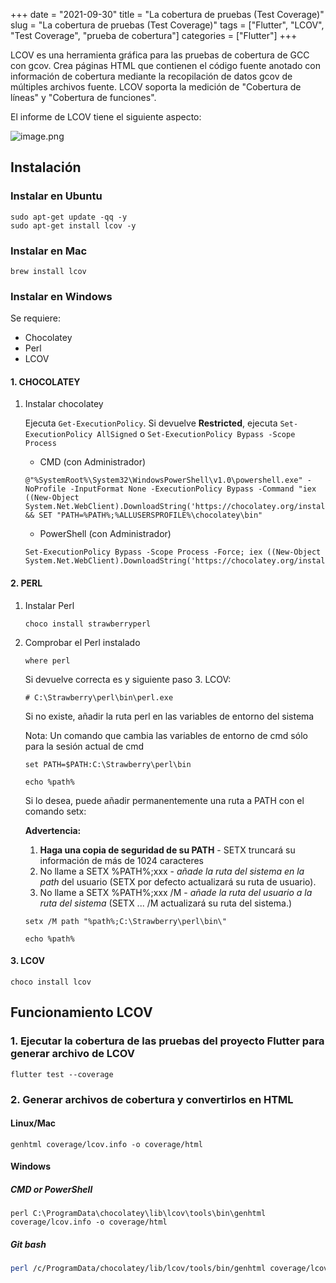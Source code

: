 +++
date = "2021-09-30"
title = "La cobertura de pruebas (Test Coverage)"
slug = "La cobertura de pruebas (Test Coverage)"
tags = ["Flutter", "LCOV", "Test Coverage", "prueba de cobertura"]
categories = ["Flutter"]
+++

LCOV es una herramienta gráfica para las pruebas de cobertura de GCC con gcov. Crea páginas HTML que contienen el código fuente anotado con información de cobertura mediante la recopilación de datos gcov de múltiples archivos fuente. LCOV soporta la medición de "Cobertura de líneas" y "Cobertura de funciones".

El informe de LCOV tiene el siguiente aspecto:

![image.png](https://user-images.githubusercontent.com/9597207/79640726-1ad1f680-8161-11ea-9241-d7d6fe70f630.png)

## Instalación

### Instalar en Ubuntu

```shell
sudo apt-get update -qq -y
sudo apt-get install lcov -y
```

### Instalar en Mac

```shell
brew install lcov
```

### Instalar en Windows

Se requiere:

* Chocolatey
* Perl
* LCOV

#### 1. CHOCOLATEY

1. Instalar chocolatey

    Ejecuta ``Get-ExecutionPolicy``.
    Si devuelve **Restricted**, ejecuta ```Set-ExecutionPolicy AllSigned``` o ```Set-ExecutionPolicy Bypass -Scope Process```

   * CMD (con Administrador)

    ```shell
    @"%SystemRoot%\System32\WindowsPowerShell\v1.0\powershell.exe" -NoProfile -InputFormat None -ExecutionPolicy Bypass -Command "iex ((New-Object System.Net.WebClient).DownloadString('https://chocolatey.org/install.ps1'))" && SET "PATH=%PATH%;%ALLUSERSPROFILE%\chocolatey\bin"
    ```

   * PowerShell (con Administrador)

    ```shell
    Set-ExecutionPolicy Bypass -Scope Process -Force; iex ((New-Object System.Net.WebClient).DownloadString('https://chocolatey.org/install.ps1'))
    ```

#### 2. PERL

1. Instalar Perl

    ```shell
    choco install strawberryperl
    ```

2. Comprobar el Perl instalado

    ```shell
    where perl
    ```

    Si devuelve correcta es y siguiente paso 3. LCOV:

    ```shell
    # C:\Strawberry\perl\bin\perl.exe
    ```

    Si no existe, añadir la ruta perl en las variables de entorno del sistema

    Nota: Un comando que cambia las variables de entorno de cmd sólo para la sesión actual de cmd

    ```shell
    set PATH=$PATH:C:\Strawberry\perl\bin

    echo %path%
    ```

    Si lo desea, puede añadir permanentemente una ruta a PATH con el comando setx:

    **Advertencia:**
    1. **Haga una copia de seguridad de su PATH** - SETX truncará su información de más de 1024 caracteres
    2. No llame a SETX %PATH%;xxx - *añade la ruta del sistema en la path* del usuario (SETX por defecto actualizará su ruta de usuario).
    3. No llame a SETX %PATH%;xxx /M - *añade la ruta del usuario a la ruta del sistema* (SETX ... /M actualizará su ruta del sistema.)

    ```shell
    setx /M path "%path%;C:\Strawberry\perl\bin\"

    echo %path%
    ```

#### 3. LCOV

```shell
choco install lcov
```

## Funcionamiento LCOV

### 1. Ejecutar la cobertura de las pruebas del proyecto Flutter para generar archivo de LCOV

   ```shell
   flutter test --coverage
   ```

### 2. Generar archivos de cobertura y convertirlos en HTML

#### Linux/Mac

```shell
genhtml coverage/lcov.info -o coverage/html
```

#### Windows

##### **CMD or PowerShell**

```shell
perl C:\ProgramData\chocolatey\lib\lcov\tools\bin\genhtml coverage/lcov.info -o coverage/html
```

##### **Git bash**

   ```bash
   perl /c/ProgramData/chocolatey/lib/lcov/tools/bin/genhtml coverage/lcov.info -o coverage/html
   ```

